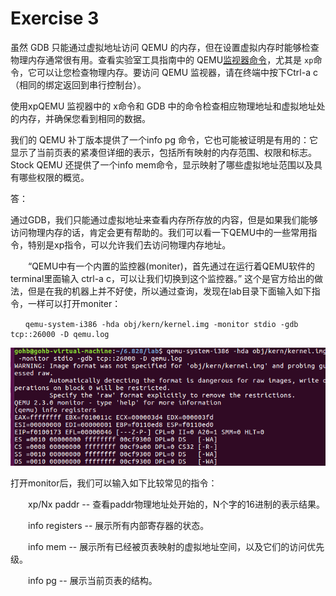 # Exercise 3

 虽然 GDB 只能通过虚拟地址访问 QEMU 的内存，但在设置虚拟内存时能够检查物理内存通常很有用。查看实验室工具指南中的 QEMU[监视器命令](https://pdos.csail.mit.edu/6.828/2018/labguide.html#qemu)，尤其是 `xp`命令，它可以让您检查物理内存。要访问 QEMU 监视器，请在终端中按下Ctrl-a c（相同的绑定返回到串行控制台）。

使用xpQEMU 监视器中的 x命令和 GDB 中的命令检查相应物理地址和虚拟地址处的内存，并确保您看到相同的数据。

我们的 QEMU 补丁版本提供了一个info pg 命令，它也可能被证明是有用的：它显示了当前页表的紧凑但详细的表示，包括所有映射的内存范围、权限和标志。Stock QEMU 还提供了一个info mem命令，显示映射了哪些虚拟地址范围以及具有哪些权限的概览。



答：

通过GDB，我们只能通过虚拟地址来查看内存所存放的内容，但是如果我们能够访问物理内存的话，肯定会更有帮助的。我们可以看一下QEMU中的一些常用指令，特别是xp指令，可以允许我们去访问物理内存地址。

　　“QEMU中有一个内置的监控器(moniter)，首先通过在运行着QEMU软件的terminal里面输入 ctrl-a c，可以让我们切换到这个监控器。” 这个是官方给出的做法，但是在我的机器上并不好使，所以通过查询，发现在lab目录下面输入如下指令，一样可以打开moniter：

```shell
　　qemu-system-i386 -hda obj/kern/kernel.img -monitor stdio -gdb tcp::26000 -D qemu.log  
```

![image-20220214230604878](../../pic/image-20220214230604878.png)

打开monitor后，我们可以输入如下比较常见的指令：

　　xp/Nx paddr -- 查看paddr物理地址处开始的，N个字的16进制的表示结果。

　　info registers -- 展示所有内部寄存器的状态。

　　info mem -- 展示所有已经被页表映射的虚拟地址空间，以及它们的访问优先级。

　　info pg -- 展示当前页表的结构。